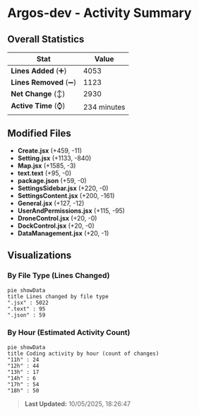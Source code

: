 # Argos-dev - Activity Summary 

## Overall Statistics

| Stat                   | Value                                                             |
| ---------------------- | ----------------------------------------------------------------- |
| **Lines Added** (➕)   | 4053                                          |
| **Lines Removed** (➖) | 1123                                        |
| **Net Change** (↕)    | 2930                |
| **Active Time** (⌚)   | 234 minutes |


## Modified Files
- **Create.jsx** (+459, -11)
- **Setting.jsx** (+1133, -840)
- **Map.jsx** (+1585, -3)
- **text.text** (+95, -0)
- **package.json** (+59, -0)
- **SettingsSidebar.jsx** (+220, -0)
- **SettingsContent.jsx** (+200, -161)
- **General.jsx** (+127, -12)
- **UserAndPermissions.jsx** (+115, -95)
- **DroneControl.jsx** (+20, -0)
- **DockControl.jsx** (+20, -0)
- **DataManagement.jsx** (+20, -1)

## Visualizations

### By File Type (Lines Changed)

```mermaid
pie showData
title Lines changed by file type
".jsx" : 5022
".text" : 95
".json" : 59
```

### By Hour (Estimated Activity Count)

```mermaid
pie showData
title Coding activity by hour (count of changes)
"11h" : 24
"12h" : 44
"13h" : 17
"14h" : 6
"17h" : 54
"18h" : 50
```


> **Last Updated:** 10/05/2025, 18:26:47